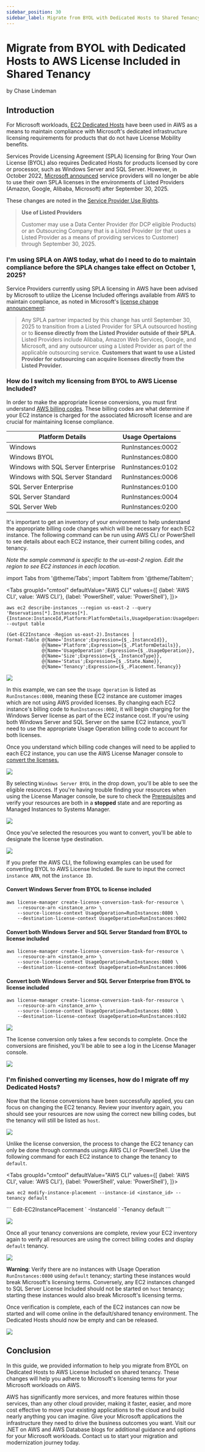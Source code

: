 ```yaml
---
sidebar_position: 30
sidebar_label: Migrate from BYOL with Dedicated Hosts to Shared Tenancy
---
```


# Migrate from BYOL with Dedicated Hosts to AWS License Included in Shared Tenancy
by Chase Lindeman

## Introduction

For Microsoft workloads, [EC2 Dedicated Hosts](https://aws.amazon.com/ec2/dedicated-hosts/) have been used in AWS as a means to maintain compliance with Microsoft's dedicated infrastructure licensing requirements for products that do not have License Mobility benefits. 

Services Provide Licensing Agreement (SPLA) licensing for Bring Your Own License (BYOL) also requires Dedicated Hosts for products licensed by core or processor, such as Windows Server and SQL Server. However, in October 2022, [Microsoft announced](https://partner.microsoft.com/en-ie/blog/article/new-licensing-benefits-make-bringing-workloads-and-licenses-to-partners-clouds-easier) service providers will no longer be able to use their own SPLA licenses in the environments of Listed Providers (Amazon, Google, Alibaba, Microsoft) after September 30, 2025.

These changes are noted in the [Service Provider Use Rights](https://www.microsoft.com/licensing/spur/product/universallicenseterms/all).

> **Use of Listed Providers**
>
> Customer may use a Data Center Provider (for DCP eligible Products) or an Outsourcing Company that is a Listed Provider (or that uses a Listed Provider as a means of providing services to Customer) through September 30, 2025.

### I'm using SPLA on AWS today, what do I need to do to maintain compliance before the SPLA changes take effect on October 1, 2025?

Service Providers currently using SPLA licensing in AWS have been advised by Microsoft to utilize the License Included offerings available from AWS to maintain compliance, as noted in Microsoft's [license change announcement](https://partner.microsoft.com/en-ie/blog/article/new-licensing-benefits-make-bringing-workloads-and-licenses-to-partners-clouds-easier): 

> Any SPLA partner impacted by this change has until September 30, 2025 to transition from a Listed Provider for SPLA outsourced hosting or to **license directly from the Listed Provider outside of their SPLA**. Listed Providers include Alibaba, Amazon Web Services, Google, and Microsoft, and any outsourcer using a Listed Provider as part of the applicable outsourcing service. **Customers that want to use a Listed Provider for outsourcing can acquire licenses directly from the Listed Provider.**

### How do I switch my licensing from BYOL to AWS License Included?

In order to make the appropriate license conversions, you must first understand [AWS billing codes](https://docs.aws.amazon.com/AWSEC2/latest/UserGuide/billing-info-fields.html#billing-info). These billing codes are what determine if your EC2 instance is charged for the associated Microsoft license and are crucial for maintaining license compliance.

| Platform Details | Usage Opertaions |
| --- | --- |
| Windows| RunInstances:0002|
| Windows BYOL | RunInstances:0800|
| Windows with SQL Server Enterprise| RunInstances:0102 |
| Windows with SQL Server Standard | RunInstances:0006 |
|SQL Server Enterprise |RunInstances:0100|
|SQL Server Standard |RunInstances:0004|
|SQL Server Web|RunInstances:0200|

It's important to get an inventory of your environment to help understand the appropriate billing code changes which will be necessary for each EC2 instance. The following command can be run using AWS CLI or PowerShell to see details about each EC2 instance, their current billing codes, and tenancy.

*Note the sample command is specific to the us-east-2 region. Edit the region to see EC2 instances in each location.*

import Tabs from '@theme/Tabs';
import TabItem from '@theme/TabItem';

<Tabs
    groupId="cmtool"
    defaultValue="AWS CLI"
    values={[
        {label: 'AWS CLI', value: 'AWS CLI'},
        {label: 'PowerShell', value: 'PowerShell'},
    ]}>
<TabItem value="AWS CLI">
```
aws ec2 describe-instances --region us-east-2 --query 'Reservations[*].Instances[*].{Instance:InstanceId,Platform:PlatformDetails,UsageOperation:UsageOperation,Size:InstanceType,Status:State.Name,Tenancy:Placement.Tenancy}' --output table
```
</TabItem>
<TabItem value="PowerShell">

```
(Get-EC2Instance -Region us-east-2).Instances | 
Format-Table @{Name='Instance';Expression={$_.InstanceId}}, 
             @{Name='Platform';Expression={$_.PlatformDetails}}, 
             @{Name='UsageOperation';Expression={$_.UsageOperation}}, 
             @{Name='Size';Expression={$_.InstanceType}}, 
             @{Name='Status';Expression={$_.State.Name}}, 
             @{Name='Tenancy';Expression={$_.Placement.Tenancy}}
```

</TabItem>
</Tabs>

![](img/SPLA_1.png)

In this example, we can see the `Usage Operation` is listed as `RunInstances:0800`, meaning these EC2 instance are customer images which are not using AWS provided licenses. By changing each EC2 instance's billing code to ``RunInstances:0002``, it will begin charging for the Windows Server license as part of the EC2 instance cost. If you're using both Windows Server and SQL Server on the same EC2 instance, you'll need to use the appropriate Usage Operation billing code to account for both licenses.

Once you understand which billing code changes will need to be applied to each EC2 instance, you can use the AWS License Manager console to [convert the licenses.](https://docs.aws.amazon.com/license-manager/latest/userguide/conversion-procedures.html) 

![](img/SPLA_2.png)

By selecting ``Windows Server BYOL`` in the drop down, you'll be able to see the eligible resources. If you're having trouble finding your resources when using the License Manager console, be sure to check the [Prerequisites](https://docs.aws.amazon.com/license-manager/latest/userguide/conversion-prerequisites.html) and verify your resources are both in a **stopped** state and are reporting as Managed Instances to Systems Manager.

![](img/SPLA_3.png)

Once you've selected the resources you want to convert, you'll be able to designate the license type destination.

![](img/SPLA_4.png)

If you prefer the AWS CLI, the following examples can be used for converting BYOL to AWS License Included. Be sure to input the correct ``instance ARN``, not the ``instance ID``.

#### Convert Windows Server from BYOL to license included

```
aws license-manager create-license-conversion-task-for-resource \
	--resource-arn <instance_arn> \
	--source-license-context UsageOperation=RunInstances:0800 \
	--destination-license-context UsageOperation=RunInstances:0002
```

#### Convert both Windows Server and SQL Server Standard from BYOL to license included

```
aws license-manager create-license-conversion-task-for-resource \
	--resource-arn <instance_arn> \
	--source-license-context UsageOperation=RunInstances:0800 \
	--destination-license-context UsageOperation=RunInstances:0006
```

#### Convert both Windows Server and SQL Server Enterprise from BYOL to license included

```
aws license-manager create-license-conversion-task-for-resource \
	--resource-arn <instance_arn> \
	--source-license-context UsageOperation=RunInstances:0800 \
	--destination-license-context UsageOperation=RunInstances:0102
```

![](img/SPLA_5.png)

The license conversion only takes a few seconds to complete. Once the conversions are finished, you'll be able to see a log in the License Manager console.

![](img/SPLA_6.png)

### I'm finished converting my licenses, how do I migrate off my Dedicated Hosts?

Now that the license conversions have been successfully applied, you can focus on changing the EC2 tenancy. Review your inventory again, you should see your resources are now using the correct new billing codes, but the tenancy will still be listed as `host`. 

![](img/SPLA_11.png)

Unlike the license conversion, the process to change the EC2 tenancy can only be done through commands usings AWS CLI or PowerShell. Use the following command for each EC2 instance to change the tenancy to `default`.

<Tabs
    groupId="cmtool"
    defaultValue="AWS CLI"
    values={[
        {label: 'AWS CLI', value: 'AWS CLI'},
        {label: 'PowerShell', value: 'PowerShell'},
    ]}>
<TabItem value="AWS CLI">
```
aws ec2 modify-instance-placement --instance-id <instance_id> --tenancy default
```
</TabItem>

<TabItem value="PowerShell">
```
Edit-EC2InstancePlacement `
    -InstanceId <instance_id> `
    -Tenancy default
```

</TabItem>
</Tabs>

![](img/SPLA_9.png)

Once all your tenancy conversions are complete, review your EC2 inventory again to verify all resources are using the correct billing codes and display `default` tenancy. 

![](img/SPLA_10.png)

**Warning**: Verify there are no instances with Usage Operation ``RunInstances:0800`` using ``default`` tenancy; starting these instances would break Microsoft's licensing terms. Conversely, any EC2 instances changed to SQL Server License Included should not be started on ``host`` tenancy; starting these instances would also break Microsoft's licensing terms.

Once verification is complete, each of the EC2 instances can now be started and will come online in the default/shared tenancy environment. The Dedicated Hosts should now be empty and can be released.

![](img/SPLA_7.png)

## Conclusion

In this guide, we provided information to help you migrate from BYOL on Dedicated Hosts to AWS License Included on shared tenancy. These changes will help you adhere to Microsoft's licensing terms for your Microsoft workloads on AWS.

AWS has significantly more services, and more features within those services, than any other cloud provider, making it faster, easier, and more cost effective to move your existing applications to the cloud and build nearly anything you can imagine. Give your Microsoft applications the infrastructure they need to drive the business outcomes you want. Visit our .NET on AWS and AWS Database blogs for additional guidance and options for your Microsoft workloads. Contact us to start your migration and modernization journey today.
